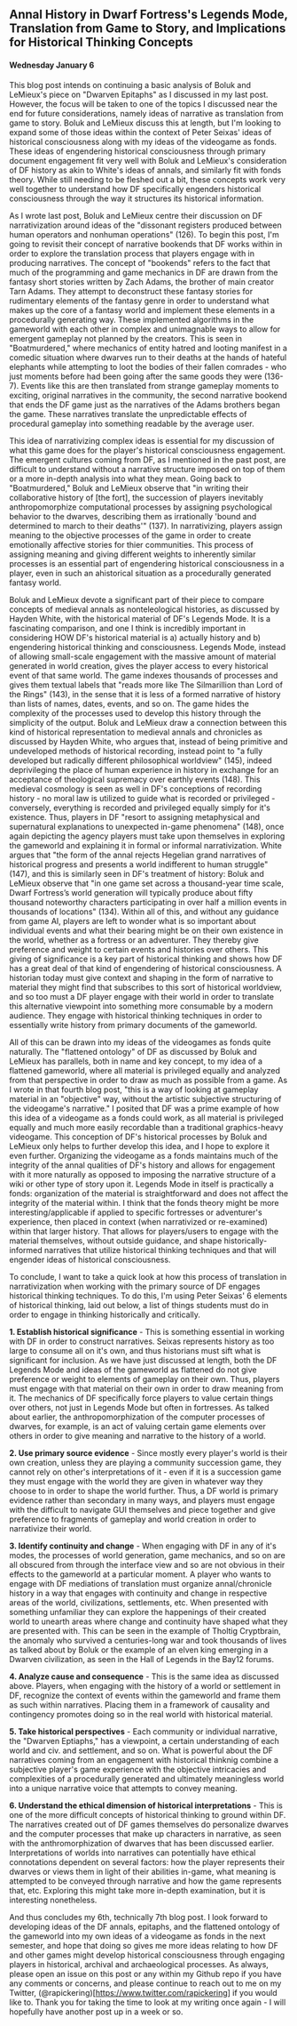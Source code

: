 ## Annal History in Dwarf Fortress's Legends Mode, Translation from Game to Story, and Implications for Historical Thinking Concepts
#### Wednesday January 6

This blog post intends on continuing a basic analysis of Boluk and LeMieux's piece on "Dwarven Epitaphs" as I discussed in my last post. However, the focus will be taken to one of the topics I discussed near the end for future considerations, namely ideas of narrative as translation from game to story. Boluk and LeMieux discuss this at length, but I'm looking to expand some of those ideas within the context of Peter Seixas' ideas of historical consciousness along with my ideas of the videogame as fonds. These ideas of engendering historical consciousness through primary document engagement fit very well with Boluk and LeMieux's consideration of DF history as akin to White's ideas of annals, and similarly fit with fonds theory. While still needing to be fleshed out a bit, these concepts work very well together to understand how DF specifically engenders historical consciousness through the way it structures its historical information. 

As I wrote last post, Boluk and LeMieux centre their discussion on DF narrativization around ideas of the "dissonant registers produced between human operators and nonhuman operations" (126). To begin this post, I'm going to revisit their concept of narrative bookends that DF works within in order to explore the translation process that players engage with in producing narratives. The concept of "bookends" refers to the fact that much of the programming and game mechanics in DF are drawn from the fantasy short stories written by Zach Adams, the brother of main creator Tarn Adams. They attempt to deconstruct these fantasy stories for rudimentary elements of the fantasy genre in order to understand what makes up the core of a fantasy world and implement these elements in a procedurally generating way. These implemented algorithms in the gameworld with each other in complex and unimagnable ways to allow for emergent gameplay not planned by the creators. This is seen in "Boatmurdered," where mechanics of entity hatred and looting manifest in a comedic situation where dwarves run to their deaths at the hands of hateful elephants while attempting to loot the bodies of their fallen comrades - who just moments before had been going after the same goods they were (136-7). Events like this are then translated from strange gameplay moments to exciting, original narratives in the community, the second narrative bookend that ends the DF game just as the narratives of the Adams brothers began the game. These narratives translate the unpredictable effects of procedural gameplay into something readable by the average user. 

This idea of narrativizing complex ideas is essential for my discussion of what this game does for the player's historical consciousness engagement. The emergent cultures coming from DF, as I mentioned in the past post, are difficult to understand without a narrative structure imposed on top of them or a more in-depth analysis into what they mean. Going back to "Boatmurdered," Boluk and LeMieux observe that "in writing their collaborative history of [the fort], the succession of players inevitably anthropomorphize computational processes by assigning psychological behavior to the dwarves, describing them as irrationally 'bound and determined to march to their deaths'" (137). In narrativizing, players assign meaning to the objective processes of the game in order to create emotionally affective stories for thier communities. This process of assigning meaning and giving different weights to inherently similar processes is an essential part of engendering historical consciousness in a player, even in such an ahistorical situation as a procedurally generated fantasy world. 

Boluk and LeMieux devote a significant part of their piece to compare concepts of medieval annals as nonteleological histories, as discussed by Hayden White, with the historical material of DF's Legends Mode. It is a fascinating comparison, and one I think is incredibly important in considering HOW DF's historical material is a) actually history and b) engendering historical thinking and consciousness. Legends Mode, instead of allowing small-scale engagement with the massive amount of material generated in world creation, gives the player access to every historical event of that same world. The game indexes thousands of processes and gives them textual labels that "reads more like The Silmarillion than Lord of the Rings" (143), in the sense that it is less of a formed narrative of history than lists of names, dates, events, and so on. The game hides the complexity of the processes used to develop this history through the simplicity of the output. Boluk and LeMieux draw a connection between this kind of historical representation to medieval annals and chronicles as discussed by Hayden White, who argues that, instead of being primitive and undeveloped methods of historical recording, instead point to "a fully developed but radically different philosophical worldview" (145), indeed deprivileging the place of human experience in history in exchange for an acceptance of theological supremacy over earthly events (148). This medieval cosmology is seen as well in DF's conceptions of recording history - no moral law is utilized to guide what is recorded or privileged - conversely, everything is recorded and privileged equally simply for it's existence. Thus, players in DF "resort to assigning metaphysical and supernatural explanations to unexpected in-game phenomena" (148), once again depicting the agency players must take upon themselves in exploring the gameworld and explaining it in formal or informal narrativization. White argues that "the form of the annal rejects Hegelian grand narratives of historical progress and presents a world indifferent to human struggle" (147), and this is similarly seen in DF's treatment of history: Boluk and LeMieux observe that "in one game set across a thousand-year time scale, Dwarf Fortress’s world generation will typically produce about fifty thousand noteworthy characters participating in over half a million events in thousands of locations" (134). Within all of this, and without any guidance from game AI, players are left to wonder what is so important about individual events and what their bearing might be on their own existence in the world, whether as a fortress or an adventurer. They thereby give preference and weight to certain events and histories over others. This giving of significance is a key part of historical thinking and shows how DF has a great deal of that kind of engendering of historical consciousness. A historian today must give context and shaping in the form of narrative to material they might find that subscribes to this sort of historical worldview, and so too must a DF player engage with their world in order to translate this alternative viewpoint into something more consumable by a modern audience. They engage with historical thinking techniques in order to essentially write history from primary documents of the gameworld. 

All of this can be drawn into my ideas of the videogames as fonds quite naturally. The "flattened ontology" of DF as discussed by Boluk and LeMieux has parallels, both in name and key concept, to my idea of a flattened gameworld, where all material is privileged equally and analyzed from that perspective in order to draw as much as possible from a game. As I wrote in that fourth blog post, "this is a way of looking at gameplay material in an "objective" way, without the artistic subjective structuring of the videogame's narrative." I posited that DF was a prime example of how this idea of a videogame as a fonds could work, as all material is privileged equally and much more easily recordable than a traditional graphics-heavy videogame. This conception of DF's historical processes by Boluk and LeMieux only helps to further develop this idea, and I hope to explore it even further. Organizing the videogame as a fonds maintains much of the integrity of the annal qualities of DF's history and allows for engagement with it more naturally as opposed to imposing the narrative structure of a wiki or other type of story upon it. Legends Mode in itself is practically a fonds: organization of the material is straightforward and does not affect the integrity of the material within. I think that the fonds theory might be more interesting/applicable if applied to specific fortresses or adventurer's experience, then placed in context (when narrativized or re-examined) within that larger history. That allows for players/users to engage with the material themselves, without outside guidance, and shape historically-informed narratives that utilize historical thinking techniques and that will engender ideas of historical consciousness. 

To conclude, I want to take a quick look at how this process of translation in narrativization when working with the primary source of DF engages historical thinking techniques. To do this, I'm using Peter Seixas' 6 elements of historical thinking, laid out below, a list of things students must do in order to engage in thinking historically and critically. 

**1.	Establish historical significance** - This is something essential in working with DF in order to construct narratives. Seixas represents history as too large to consume all on it's own, and thus historians must sift what is significant for inclusion. As we have just discussed at length, both the DF Legends Mode and ideas of the gameworld as flattened do not give preference or weight to elements of gameplay on their own. Thus, players must engage with that material on their own in order to draw meaning from it. The mechanics of DF specifically force players to value certain things over others, not just in Legends Mode but often in fortresses. As talked about earlier, the anthropomorphization of the computer processes of dwarves, for example, is an act of valuing certain game elements over others in order to give meaning and narrative to the history of a world. 

**2.	Use primary source evidence** - Since mostly every player's world is their own creation, unless they are playing a community succession game, they cannot rely on other's interpretations of it - even if it is a succession game they must engage with the world they are given in whatever way they choose to in order to shape the world further. Thus, a DF world is primary evidence rather than secondary in many ways, and players must engage with the difficult to navigate GUI themselves and piece together and give preference to fragments of gameplay and world creation in order to narrativize their world.

**3.	Identify continuity and change** - When engaging with DF in any of it's modes, the processes of world generation, game mechanics, and so on are all obscured from through the interface view and so are not obvious in their effects to the gameworld at a particular moment. A player who wants to engage with DF mediations of translation must organize annal/chronicle history in a way that engages with continuity and change in respective areas of the world, civilizations, settlements, etc. When presented with something unfamiliar they can explore the happenings of their created world to unearth areas where change and continuity have shaped what they are presented with. This can be seen in the example of Tholtig Cryptbrain, the anomaly who survived a centuries-long war and took thousands of lives as talked about by Boluk or the example of an elven king emerging in a Dwarven civilization, as seen in the Hall of Legends in the Bay12 forums. 

**4.	Analyze cause and consequence** - This is the same idea as discussed above. Players, when engaging with the history of a world or settlement in DF, recognize the context of events within the gameworld and frame them as such within narratives. Placing them in a framework of causality and contingency promotes doing so in the real world with historical material. 

**5.	Take historical perspectives** - Each community or individual narrative, the "Dwarven Eptiaphs," has a viewpoint, a certain understanding of each world and civ. and settlement, and so on. What is powerful about the DF narratives coming from an engagement with historical thinknig combine a subjective player's game experience with the objective intricacies and complexities of a procedurally generated and ultimately meaningless world into a unique narrative voice that attempts to convey meaning. 

**6.	Understand the ethical dimension of historical interpretations** - This is one of the more difficult concepts of historical thinking to ground within DF. The narratives created out of DF games themselves do personalize dwarves and the computer processes that make up characters in narrative, as seen with the anthromorphization of dwarves that has been discussed earlier. Interpretations of worlds into narratives can potentially have ethical connotations dependent on several factors: how the player represents their dwarves or views them in light of their abilities in-game, what meaning is attempted to be conveyed through narrative and how the game represents that, etc. Exploring this might take more in-depth examination, but it is interesting nonetheless.

And thus concludes my 6th, technically 7th blog post. I look forward to developing ideas of the DF annals, epitaphs, and the flattened ontology of the gameworld into my own ideas of a videogame as fonds in the next semester, and hope that doing so gives me more ideas relating to how DF and other games might develop historical consciousness through engaging players in historical, archival and archaeological processes. As always, please open an issue on this post or any within my Github repo if you have any comments or concerns, and please continue to reach out to me on my Twitter, (@rapickering)[https://www.twitter.com/rapickering] if you would like to. Thank you for taking the time to look at my writing once again - I will hopefully have another post up in a week or so. 
